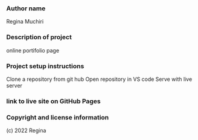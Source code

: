 ### Author name
Regina Muchiri

### Description of project
online portifolio page

### Project setup instructions
Clone a repository from git hub Open repository in VS code Serve with live server

### link to live site on GitHub Pages

### Copyright and license information
(c) 2022 Regina